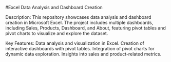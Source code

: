 #Excel Data Analysis and Dashboard Creation

Description:
This repository showcases data analysis and dashboard creation in Microsoft Excel. The project includes multiple dashboards, including Sales, Products, Dashboard, and About, featuring pivot tables and pivot charts to visualize and explore the dataset.

Key Features:
Data analysis and visualization in Excel.
Creation of interactive dashboards with pivot tables.
Integration of pivot charts for dynamic data exploration.
Insights into sales and product-related metrics.
